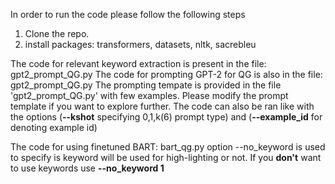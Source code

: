 In order to run the code please follow the following steps

1. Clone the repo.
2. install packages: transformers, datasets, nltk, sacrebleu

The code for relevant keyword extraction is present in the file: gpt2_prompt_QG.py
The code for prompting GPT-2 for QG is also in the file: gpt2_prompt_QG.py
The prompting tempate is provided in the file 'gpt2_prompt_QG.py' with few examples. Please modify the prompt template if you want to explore further.
The code can also be ran like with the options (**--kshot** specifying 0,1,k(6) prompt type) and (**--example_id** for denoting example id)


The code for using finetuned BART: bart_qg.py
option --no_keyword is used to specify is keyword will be used for high-lighting or not. If you **don't** want to use keywords use **--no_keyword 1**
